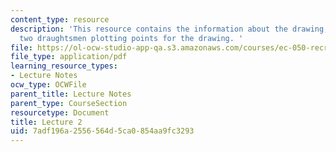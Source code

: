 ```yaml
---
content_type: resource
description: 'This resource contains the information about the drawing, geometry and
  two draughtsmen plotting points for the drawing. '
file: https://ol-ocw-studio-app-qa.s3.amazonaws.com/courses/ec-050-recreate-experiments-from-history-inform-the-future-from-the-past-galileo-january-iap-2010/7adf196a2556564d5ca0854aa9fc3293_MITEC_050IAP10_lec02.pdf
file_type: application/pdf
learning_resource_types:
- Lecture Notes
ocw_type: OCWFile
parent_title: Lecture Notes
parent_type: CourseSection
resourcetype: Document
title: Lecture 2
uid: 7adf196a-2556-564d-5ca0-854aa9fc3293
---
```

